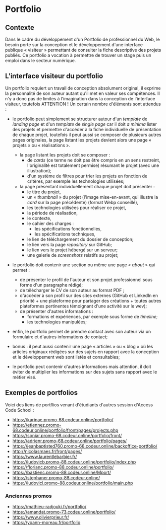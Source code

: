 # Portfolio

## Contexte

Dans le cadre du développement d'un Portfolio de professionnel du Web, le besoin porte sur la conception et le développement d'une interface publique « visiteur » permettant de consulter la fiche descriptive des projets publiés. Ce portfolio a vocation à permettre de trouver un stage puis un emploi dans le secteur numérique.

## L'interface visiteur du portfolio

Un portfolio requiert un travail de conception absolument original, il exprime la personnalité de son auteur autant qu'il met en valeur ses compétences. Il n'y a donc pas de limites à l'imagination dans la conception de l'interface visiteur, toutefois ATTENTION ! Un certain nombre d'éléments sont attendus :

- le portfolio peut simplement se structurer autour d'un *template* de *landing page* et d'un *template* de *single page* car il doit *a minima* lister des projets et permettre d'accéder à la fiche individuelle de présentation de chaque projet, toutefois il peut aussi se composer de plusieurs autres pages originales, la page listant les projets devient alors une page « projets » ou « réalisations ». 
    - la page listant les projets doit se composer :
        - de *cards* (ce terme ne doit pas être compris en un sens restreint, l'originalité est totalement permise) résumant le projet (avec une illustration);
        - d'un système de filtres pour trier les projets en fonction de critères, par exemple les technologies utilisées;
    - la page présentant individuellement chaque projet doit présenter :
        - le titre du projet, 
        - un « *thumbnail* » du projet (l'image mise-en-avant, qui illustre la *card* sur la page précédente) (format Webp conseillé),
        - les technologies utilisées pour réaliser ce projet,
        - la période de réalisation,
        - le contexte,
        - le cahier des charges : 
            - les spécifications fonctionnelles,
            - les spécifications techniques, 
        - le lien de téléchargement du dossier de conception;
        - le lien vers la page *repository* sur GitHub;
        - le lien vers le projet hébergé sur un serveur;
        - une galerie de *screenshots* relatifs au projet;

- le portfolio doit contenir une section ou même une page « *about* » qui permet : 
    - de présenter le profil de l'auteur et son projet professionnel sous forme d'un paragraphe rédigé;
    - de télécharger le CV de son auteur au format PDF ;
    - d'accéder à son profil sur des sites externes (GitHub et LinkedIn en priorité + une plateforme pour partager des créations + toutes autres plateformes pertinentes témoignant d'une activité sur le wev);
    - de présenter d'autres informations :
        - formations et expériences, par exemple sous forme de *timeline*;
        - les technologies manipulées;

- enfin, le portfolio permet de prendre contact avec son auteur via un formulaire et d'autres informations de contact;

- bonus : il peut aussi contenir une page « articles » ou « blog » où les articles originaux rédigées sur des sujets en rapport avec la conception et le développement web sont listés et consultables;

- le portfolio peut contenir d'autres informations mais attention, il doit éviter de multiplier les informations sur des sujets sans rapport avec le métier visé.

## Exemples de portfolios

Voici des liens de portflios venant d'étudiants d'autres session d'Access Code School :

* https://karinae.promo-68.codeur.online/portfolio/
* https://etiennez.promo-68.codeur.online/portfolio/front/pages/projects.php
* https://soniar.promo-68.codeur.online/portfolio/front/
* https://adrienr.promo-68.codeur.online/portfolio/pages/
* https://jeanbaptisted760.promo-68.codeur.online/backoffice-portfolio/
* http://nicolasmaes.fr/front/pages/
* https://www.laurentlebarbier.fr/
* https://ludovicb.promo-88.codeur.online/portfolio/index.php
* https://florianc.promo-88.codeur.online/portfolio/
* https://bastienc.promo-88.codeur.online/Mport/
* https://stephaner.promo-88.codeur.online/
* https://ludovicl.promo-88.codeur.online/portfolio/main.php

### Anciennes promos

* https://mathieu-radjouki.fr/portfolio/
* https://amandat.promo-73.codeur.online/portfolio/
* https://www.olivierprieur.fr/
* https://yoann-moreau.fr/portfolio
